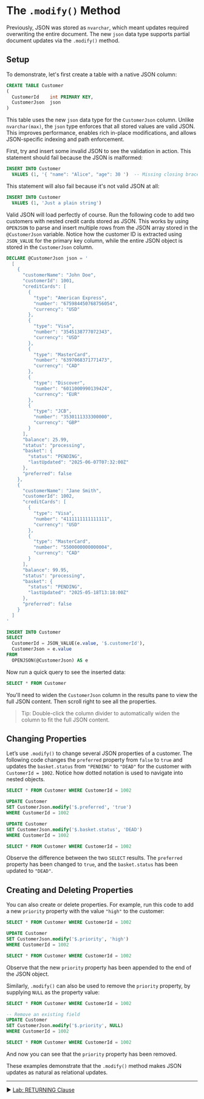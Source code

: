 ﻿# The `.modify()` Method

Previously, JSON was stored as `nvarchar`, which meant updates required overwriting the entire document. The new `json` data type supports partial document updates via the `.modify()` method.

## Setup

To demonstrate, let's first create a table with a native JSON column:

```sql
CREATE TABLE Customer
(
  CustomerId    int PRIMARY KEY,
  CustomerJson  json
)
```

This table uses the new `json` data type for the `CustomerJson` column. Unlike `nvarchar(max)`, the `json` type enforces that all stored values are valid JSON. This improves performance, enables rich in-place modifications, and allows JSON-specific indexing and path enforcement.

First, try and insert some invalid JSON to see the validation in action. This statement should fail because the JSON is malformed:

```sql
INSERT INTO Customer
  VALUES (1, '{ "name": "Alice", "age": 30 ')  -- Missing closing brace
```

This statement will also fail because it's not valid JSON at all:

```sql
INSERT INTO Customer
  VALUES (1, 'Just a plain string')
```


Valid JSON will load perfectly of course. Run the following code to add two customers with nested credit cards stored as JSON. This works by using `OPENJSON` to parse and insert multiple rows from the JSON array stored in the `@CustomerJson` variable. Notice how the customer ID is extracted using `JSON_VALUE` for the primary key column, while the entire JSON object is stored in the `CustomerJson` column.

```sql
DECLARE @CustomerJson json = '
  [
    {
      "customerName": "John Doe",
      "customerId": 1001,
      "creditCards": [
        {
          "type": "American Express",
          "number": "675984450768756054",
          "currency": "USD"
        },
        {
          "type": "Visa",
          "number": "3545138777072343",
          "currency": "USD"
        },
        {
          "type": "MasterCard",
          "number": "6397068371771473",
          "currency": "CAD"
        },
        {
          "type": "Discover",
          "number": "6011000990139424",
          "currency": "EUR"
        },
        {
          "type": "JCB",
          "number": "3530111333300000",
          "currency": "GBP"
        }
      ],
      "balance": 25.99,
      "status": "processing",
      "basket": {
        "status": "PENDING",
        "lastUpdated": "2025-06-07T07:32:00Z"
      },
      "preferred": false
    },
    {
      "customerName": "Jane Smith",
      "customerId": 1002,
      "creditCards": [
        {
          "type": "Visa",
          "number": "4111111111111111",
          "currency": "USD"
        },
        {
          "type": "MasterCard",
          "number": "5500000000000004",
          "currency": "CAD"
        }
      ],
      "balance": 99.95,
      "status": "processing",
      "basket": {
        "status": "PENDING",
        "lastUpdated": "2025-05-18T13:18:00Z"
      },
      "preferred": false
    }
  ]
'

INSERT INTO Customer
SELECT
  CustomerId = JSON_VALUE(e.value, '$.customerId'),
  CustomerJson = e.value
FROM
  OPENJSON(@CustomerJson) AS e
```

Now run a quick query to see the inserted data:

```sql
SELECT * FROM Customer
```

You'll need to widen the `CustomerJson` column in the results pane to view the full JSON content. Then scroll right to see all the properties.

> Tip: Double-click the column divider to automatically widen the column to fit the full JSON content.

## Changing Properties

Let’s use `.modify()` to change several JSON properties of a customer. The following code changes the `preferred` property from `false` to `true` and updates the `basket.status` from `"PENDING"` to `"DEAD"` for the customer with `CustomerId = 1002`. Notice how dotted notation is used to navigate into nested objects.

```sql
SELECT * FROM Customer WHERE CustomerId = 1002

UPDATE Customer
SET CustomerJson.modify('$.preferred', 'true')
WHERE CustomerId = 1002

UPDATE Customer
SET CustomerJson.modify('$.basket.status', 'DEAD')
WHERE CustomerId = 1002

SELECT * FROM Customer WHERE CustomerId = 1002
```

Observe the difference between the two `SELECT` results. The `preferred` property has been changed to `true`, and the `basket.status` has been updated to `"DEAD"`.

## Creating and Deleting Properties

You can also create or delete properties. For example, run this code to add a new `priority` property with the value `"high"` to the customer:

```sql
SELECT * FROM Customer WHERE CustomerId = 1002

UPDATE Customer
SET CustomerJson.modify('$.priority', 'high')
WHERE CustomerId = 1002

SELECT * FROM Customer WHERE CustomerId = 1002
```

Observe that the new `priority` property has been appended to the end of the JSON object.

Similarly, `.modify()` can also be used to remove the `priority` property, by supplying `NULL` as the property value:

```sql
SELECT * FROM Customer WHERE CustomerId = 1002

-- Remove an existing field
UPDATE Customer
SET CustomerJson.modify('$.priority', NULL)
WHERE CustomerId = 1002

SELECT * FROM Customer WHERE CustomerId = 1002
```

And now you can see that the `priority` property has been removed.

These examples demonstrate that the `.modify()` method makes JSON updates as natural as relational updates.

___

▶ [Lab: RETURNING Clause](https://github.com/lennilobel/sql2025-workshop-hol-orlando2025/blob/main/HOL/2.%20JSON%20Support/3.%20RETURNING%20Clause.md)
